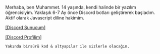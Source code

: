 Merhaba, ben Muhammet. 14 yaşında, kendi halinde bir yazılım öğrencisiyim. Yaklaşık 6-7 Ay önce Discord botları geliştirerek başladım. Aktif olarak Javascript diline hakimim.

[[Discord Sunucum]](https://discord.gg/3UsGURBcXW)

[[Discord Profilim]](https://discord.com/users/793008866815901736)

`Yakında birsürü kod & altyapılar ile sizlerle olacağım.`
